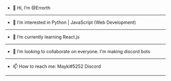 - 👋 Hi, I’m @Errorth
____ 
- 👀 I’m interested in Python | JavaScript (Web Development)
____ 
- 🌱 I’m currently learning React.js
____  
- 💞️ I’m looking to collaborate on everyone. I'm making discord bots
____  
- 📫 How to reach me: Mayki#5252 Discord
____ 

<!---
Errorth/Errorth is a ✨ special ✨ repository because its `README.md` (this file) appears on your GitHub profile.
You can click the Preview link to take a look at your changes.
--->
